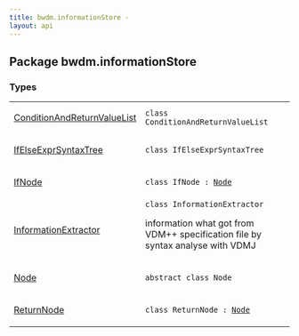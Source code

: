 ```yaml
---
title: bwdm.informationStore - 
layout: api
---
```




## Package bwdm.informationStore

### Types

<table class="api-docs-table">
<tbody>
<tr>
<td markdown="1">

<a href="-condition-and-return-value-list/index.html">ConditionAndReturnValueList</a>


</td>
<td markdown="1">
<div class="signature"><code><span class="keyword">class </span><span class="identifier">ConditionAndReturnValueList</span></code></div>

</td>
</tr>
<tr>
<td markdown="1">

<a href="-if-else-expr-syntax-tree/index.html">IfElseExprSyntaxTree</a>


</td>
<td markdown="1">
<div class="signature"><code><span class="keyword">class </span><span class="identifier">IfElseExprSyntaxTree</span></code></div>

</td>
</tr>
<tr>
<td markdown="1">

<a href="-if-node/index.html">IfNode</a>


</td>
<td markdown="1">
<div class="signature"><code><span class="keyword">class </span><span class="identifier">IfNode</span>&nbsp;<span class="symbol">:</span>&nbsp;<a href="-node/index.html"><span class="identifier">Node</span></a></code></div>

</td>
</tr>
<tr>
<td markdown="1">

<a href="-information-extractor/index.html">InformationExtractor</a>


</td>
<td markdown="1">
<div class="signature"><code><span class="keyword">class </span><span class="identifier">InformationExtractor</span></code></div>

information what got from VDM++ specification file by syntax analyse with VDMJ


</td>
</tr>
<tr>
<td markdown="1">

<a href="-node/index.html">Node</a>


</td>
<td markdown="1">
<div class="signature"><code><span class="keyword">abstract</span> <span class="keyword">class </span><span class="identifier">Node</span></code></div>

</td>
</tr>
<tr>
<td markdown="1">

<a href="-return-node/index.html">ReturnNode</a>


</td>
<td markdown="1">
<div class="signature"><code><span class="keyword">class </span><span class="identifier">ReturnNode</span>&nbsp;<span class="symbol">:</span>&nbsp;<a href="-node/index.html"><span class="identifier">Node</span></a></code></div>

</td>
</tr>
</tbody>
</table>
